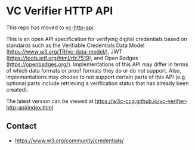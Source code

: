 # VC Verifier HTTP API

This repo has moved to [vc-http-api](https://github.com/w3c-ccg/vc-http-api).

This is an open API specification for verifying digital credentials based on standards such as the Verifiable Credentials Data Model (https://www.w3.org/TR/vc-data-model/), JWT (https://tools.ietf.org/html/rfc7519), and Open Badges (https://openbadges.org/). Implementations of this API may differ in terms of which data formats or proof formats they do or do not support. Also, implementations may choose to not support certain parts of this API (e.g. optional parts include retrieving a verification status that has already been created).

The latest version can be viewed at https://w3c-ccg.github.io/vc-verifier-http-api/index.html

## Contact

* https://www.w3.org/community/credentials/
